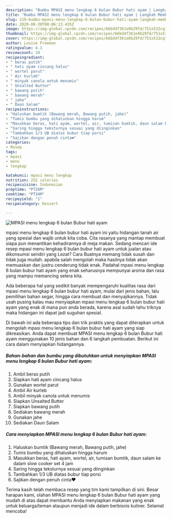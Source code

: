 ```yaml
---
description: "Bumbu MPASI menu lengkap 6 bulan Bubur hati ayam | Langkah Membuat MPASI menu lengkap 6 bulan Bubur hati ayam Yang Enak Dan Mudah"
title: "Bumbu MPASI menu lengkap 6 bulan Bubur hati ayam | Langkah Membuat MPASI menu lengkap 6 bulan Bubur hati ayam Yang Enak Dan Mudah"
slug: 219-bumbu-mpasi-menu-lengkap-6-bulan-bubur-hati-ayam-langkah-membuat-mpasi-menu-lengkap-6-bulan-bubur-hati-ayam-yang-enak-dan-mudah
date: 2020-08-30T00:06:13.435Z
image: https://img-global.cpcdn.com/recipes/66bd4f361e0b29fd/751x532cq70/mpasi-menu-lengkap-6-bulan-bubur-hati-ayam-foto-resep-utama.jpg
thumbnail: https://img-global.cpcdn.com/recipes/66bd4f361e0b29fd/751x532cq70/mpasi-menu-lengkap-6-bulan-bubur-hati-ayam-foto-resep-utama.jpg
cover: https://img-global.cpcdn.com/recipes/66bd4f361e0b29fd/751x532cq70/mpasi-menu-lengkap-6-bulan-bubur-hati-ayam-foto-resep-utama.jpg
author: Louise Freeman
ratingvalue: 4.1
reviewcount: 10
recipeingredient:
- " beras putih"
- " hati ayam cincang halus"
- " wortel parut"
- " Air kurleb"
- " minyak canola untuk menumis"
- " Unsalted Butter"
- " bawang putih"
- " bawang merah"
- " jahe"
- " Daun Salam"
recipeinstructions:
- "Haluskan bumtik (Bawang merah, Bawang putih, jahe)"
- "Tumis bumbu yang dihaluskan hingga harum"
- "Masukkan beras, hati ayam, wortel, air, tumisan bumtik, daun salam ke dalam slow cooker set 4 jam"
- "Saring hingga teksturnya sesuai yang diinginkan"
- "Tambahkan 1/3 UB diatas bubur tiap porsi"
- "Sajikan dengan penuh cinta❤️"
categories:
- Resep
tags:
- mpasi
- menu
- lengkap

katakunci: mpasi menu lengkap 
nutrition: 252 calories
recipecuisine: Indonesian
preptime: "PT26M"
cooktime: "PT34M"
recipeyield: "1"
recipecategory: Dessert

---
```



![MPASI menu lengkap 6 bulan Bubur hati ayam](https://img-global.cpcdn.com/recipes/66bd4f361e0b29fd/751x532cq70/mpasi-menu-lengkap-6-bulan-bubur-hati-ayam-foto-resep-utama.jpg)


mpasi menu lengkap 6 bulan bubur hati ayam ini yaitu hidangan tanah air yang spesial dan wajib untuk kita coba. Cita rasanya yang mantap membuat siapa pun menantikan kehadirannya di meja makan.
Sedang mencari ide resep mpasi menu lengkap 6 bulan bubur hati ayam untuk jualan atau dikonsumsi sendiri yang Lezat? Cara Buatnya memang tidak susah dan tidak juga mudah. apabila salah mengolah maka hasilnya tidak akan memuaskan dan justru cenderung tidak enak. Padahal mpasi menu lengkap 6 bulan bubur hati ayam yang enak seharusnya mempunyai aroma dan rasa yang mampu memancing selera kita.

Ada beberapa hal yang sedikit banyak mempengaruhi kualitas rasa dari mpasi menu lengkap 6 bulan bubur hati ayam, mulai dari jenis bahan, lalu pemilihan bahan segar, hingga cara membuat dan menyajikannya. Tidak usah pusing kalau mau menyiapkan mpasi menu lengkap 6 bulan bubur hati ayam yang enak di mana pun anda berada, karena asal sudah tahu triknya maka hidangan ini dapat jadi suguhan spesial.




Di bawah ini ada beberapa tips dan trik praktis yang dapat diterapkan untuk mengolah mpasi menu lengkap 6 bulan bubur hati ayam yang siap dikreasikan. Anda dapat membuat MPASI menu lengkap 6 bulan Bubur hati ayam menggunakan 10 jenis bahan dan 6 langkah pembuatan. Berikut ini cara dalam menyiapkan hidangannya.

<!--inarticleads1-->

##### Bahan-bahan dan bumbu yang dibutuhkan untuk menyiapkan MPASI menu lengkap 6 bulan Bubur hati ayam:

1. Ambil  beras putih
1. Siapkan  hati ayam cincang halus
1. Gunakan  wortel parut
1. Ambil  Air kurleb
1. Ambil  minyak canola untuk menumis
1. Siapkan  Unsalted Butter
1. Siapkan  bawang putih
1. Sediakan  bawang merah
1. Gunakan  jahe
1. Sediakan  Daun Salam




<!--inarticleads2-->

##### Cara menyiapkan MPASI menu lengkap 6 bulan Bubur hati ayam:

1. Haluskan bumtik (Bawang merah, Bawang putih, jahe)
1. Tumis bumbu yang dihaluskan hingga harum
1. Masukkan beras, hati ayam, wortel, air, tumisan bumtik, daun salam ke dalam slow cooker set 4 jam
1. Saring hingga teksturnya sesuai yang diinginkan
1. Tambahkan 1/3 UB diatas bubur tiap porsi
1. Sajikan dengan penuh cinta❤️




Terima kasih telah membaca resep yang tim kami tampilkan di sini. Besar harapan kami, olahan MPASI menu lengkap 6 bulan Bubur hati ayam yang mudah di atas dapat membantu Anda menyiapkan makanan yang enak untuk keluarga/teman ataupun menjadi ide dalam berbisnis kuliner. Selamat mencoba!
